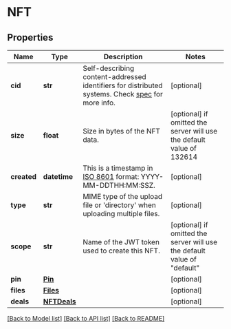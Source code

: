 # NFT


## Properties
Name | Type | Description | Notes
------------ | ------------- | ------------- | -------------
**cid** | **str** | Self-describing content-addressed identifiers for distributed systems. Check [spec](https://github.com/multiformats/cid) for more info. | [optional] 
**size** | **float** | Size in bytes of the NFT data. | [optional]  if omitted the server will use the default value of 132614
**created** | **datetime** | This is a timestamp in [ISO 8601](https://en.wikipedia.org/wiki/ISO_8601) format: YYYY-MM-DDTHH:MM:SSZ. | [optional] 
**type** | **str** | MIME type of the upload file or &#39;directory&#39; when uploading multiple files. | [optional] 
**scope** | **str** | Name of the JWT token used to create this NFT. | [optional]  if omitted the server will use the default value of "default"
**pin** | [**Pin**](Pin.md) |  | [optional] 
**files** | [**Files**](Files.md) |  | [optional] 
**deals** | [**NFTDeals**](NFTDeals.md) |  | [optional] 

[[Back to Model list]](../README.md#documentation-for-models) [[Back to API list]](../README.md#documentation-for-api-endpoints) [[Back to README]](../README.md)


